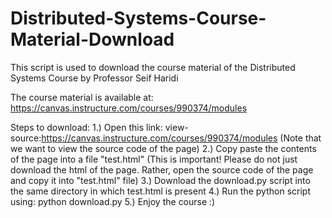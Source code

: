 # Distributed-Systems-Course-Material-Download
This script is used to download the course material of the Distributed Systems Course by Professor Seif Haridi

The course material is available at: https://canvas.instructure.com/courses/990374/modules

Steps to download:
1.) Open this link: view-source:https://canvas.instructure.com/courses/990374/modules (Note that we want to view the source code of the page)
2.) Copy paste the contents of the page into a file "test.html" (This is important! Please do not just download the html of the page. Rather, open the source code of the page and copy it into "test.html" file)
3.) Download the download.py script into the same directory in which test.html is present
4.) Run the python script using: python download.py
5.) Enjoy the course :)
